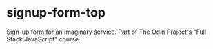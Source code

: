 # signup-form-top
Sign-up form for an imaginary service. Part of The Odin Project's "Full Stack JavaScript" course.
